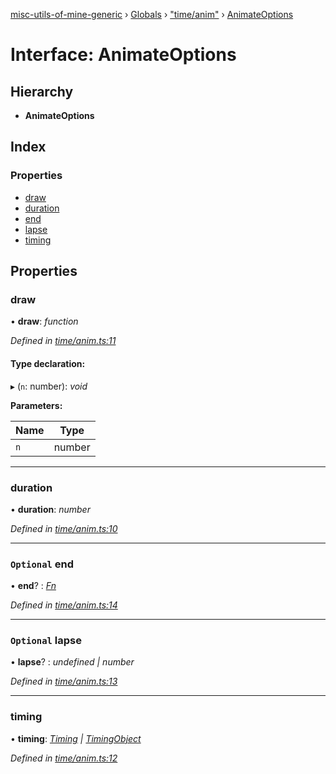[misc-utils-of-mine-generic](../README.md) › [Globals](../globals.md) › ["time/anim"](../modules/_time_anim_.md) › [AnimateOptions](_time_anim_.animateoptions.md)

# Interface: AnimateOptions

## Hierarchy

* **AnimateOptions**

## Index

### Properties

* [draw](_time_anim_.animateoptions.md#draw)
* [duration](_time_anim_.animateoptions.md#duration)
* [end](_time_anim_.animateoptions.md#optional-end)
* [lapse](_time_anim_.animateoptions.md#optional-lapse)
* [timing](_time_anim_.animateoptions.md#timing)

## Properties

###  draw

• **draw**: *function*

*Defined in [time/anim.ts:11](https://github.com/cancerberoSgx/misc-utils-of-mine/blob/c59015f/misc-utils-of-mine-generic/src/time/anim.ts#L11)*

#### Type declaration:

▸ (`n`: number): *void*

**Parameters:**

Name | Type |
------ | ------ |
`n` | number |

___

###  duration

• **duration**: *number*

*Defined in [time/anim.ts:10](https://github.com/cancerberoSgx/misc-utils-of-mine/blob/c59015f/misc-utils-of-mine-generic/src/time/anim.ts#L10)*

___

### `Optional` end

• **end**? : *[Fn](../modules/_type_.md#fn)*

*Defined in [time/anim.ts:14](https://github.com/cancerberoSgx/misc-utils-of-mine/blob/c59015f/misc-utils-of-mine-generic/src/time/anim.ts#L14)*

___

### `Optional` lapse

• **lapse**? : *undefined | number*

*Defined in [time/anim.ts:13](https://github.com/cancerberoSgx/misc-utils-of-mine/blob/c59015f/misc-utils-of-mine-generic/src/time/anim.ts#L13)*

___

###  timing

• **timing**: *[Timing](../modules/_time_anim_.md#timing) | [TimingObject](../modules/_time_anim_.md#timingobject)*

*Defined in [time/anim.ts:12](https://github.com/cancerberoSgx/misc-utils-of-mine/blob/c59015f/misc-utils-of-mine-generic/src/time/anim.ts#L12)*
